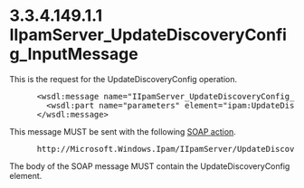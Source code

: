 <html dir="LTR" xmlns:mshelp="http://msdn.microsoft.com/mshelp" xmlns:ddue="http://ddue.schemas.microsoft.com/authoring/2003/5" xmlns:xlink="http://www.w3.org/1999/xlink" xmlns:tool="http://www.microsoft.com/tooltip">
 <body>
 <div id="header">
 <h1 class="heading">3.3.4.149.1.1 IIpamServer_UpdateDiscoveryConfig_InputMessage</h1>
 </div>
 <div id="mainSection">
 <div id="mainBody">
 <div id="allHistory" class="saveHistory"></div>
 <div id="sectionSection0" class="section" name="collapseableSection">
 

<p>This is the request for the UpdateDiscoveryConfig operation.</p>

<dl>
<dd>
<div><pre> &lt;wsdl:message name=&quot;IIpamServer_UpdateDiscoveryConfig_InputMessage&quot;&gt;
   &lt;wsdl:part name=&quot;parameters&quot; element=&quot;ipam:UpdateDiscoveryConfig&quot; /&gt;
 &lt;/wsdl:message&gt;
</pre></div>
</dd></dl>

<p>This message MUST be sent with the following <a href="21b4a631-8f28-420f-822f-c5f879d5046e.md#gt_c1358651-96c1-4ce0-8e1f-b0b7a94145e3">SOAP action</a>.</p>

<dl>
<dd>
<div><pre> http://Microsoft.Windows.Ipam/IIpamServer/UpdateDiscoveryConfig
</pre></div>
</dd></dl>

<p>The body of the SOAP message MUST contain the
UpdateDiscoveryConfig element.</p>


 </div>
 </div>
 </div>
 </body>
</html>
